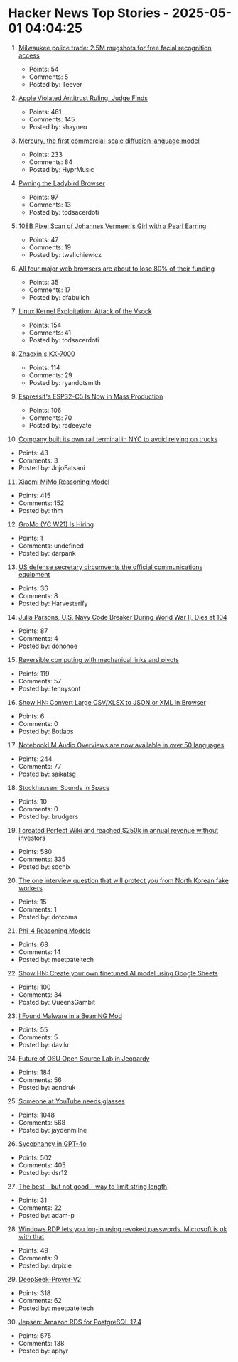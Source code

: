 # Hacker News Top Stories - 2025-05-01 04:04:25

1. [Milwaukee police trade: 2.5M mugshots for free facial recognition access](https://www.jsonline.com/story/news/crime/2025/04/25/milwaukee-police-considering-trading-mugshots-for-facial-recognition-tech/83084223007/)
   - Points: 54
   - Comments: 5
   - Posted by: Teever

2. [Apple Violated Antitrust Ruling, Judge Finds](https://www.wsj.com/tech/apple-violated-antitrust-ruling-federal-judge-finds-66b85957)
   - Points: 461
   - Comments: 145
   - Posted by: shayneo

3. [Mercury, the first commercial-scale diffusion language model](https://www.inceptionlabs.ai/introducing-mercury)
   - Points: 233
   - Comments: 84
   - Posted by: HyprMusic

4. [Pwning the Ladybird Browser](https://jessie.cafe/posts/pwning-ladybirds-libjs/)
   - Points: 97
   - Comments: 13
   - Posted by: todsacerdoti

5. [108B Pixel Scan of Johannes Vermeer's Girl with a Pearl Earring](https://www.hirox-europe.com/gigapixel/girl-with-a-pearl-earring/)
   - Points: 47
   - Comments: 19
   - Posted by: twalichiewicz

6. [All four major web browsers are about to lose 80% of their funding](https://danfabulich.medium.com/all-four-major-web-browsers-are-about-to-lose-80-of-their-funding-0e42ceb358f1)
   - Points: 35
   - Comments: 17
   - Posted by: dfabulich

7. [Linux Kernel Exploitation: Attack of the Vsock](https://hoefler.dev/articles/vsock.html)
   - Points: 154
   - Comments: 41
   - Posted by: todsacerdoti

8. [Zhaoxin's KX-7000](https://chipsandcheese.com/p/zhaoxins-kx-7000)
   - Points: 114
   - Comments: 29
   - Posted by: ryandotsmith

9. [Espressif's ESP32-C5 Is Now in Mass Production](https://www.espressif.com/en/news/ESP32-C5_Mass_Production)
   - Points: 106
   - Comments: 70
   - Posted by: radeeyate

10. [Company built its own rail terminal in NYC to avoid relying on trucks](https://www.fastcompany.com/91324241/this-company-built-an-entire-rail-terminal-in-queens-to-avoid-relying-on-trucks)
   - Points: 43
   - Comments: 3
   - Posted by: JojoFatsani

11. [Xiaomi MiMo Reasoning Model](https://github.com/XiaomiMiMo/MiMo)
   - Points: 415
   - Comments: 152
   - Posted by: thm

12. [GroMo (YC W21) Is Hiring](https://www.ycombinator.com/companies/gromo/jobs/aP4JS9K-product-tech-business-ai-enthusiasts)
   - Points: 1
   - Comments: undefined
   - Posted by: darpank

13. [US defense secretary circumvents the official communications equipment](https://www.electrospaces.net/2025/04/how-us-defense-secretary-hegseth.html)
   - Points: 36
   - Comments: 8
   - Posted by: Harvesterify

14. [Julia Parsons, U.S. Navy Code Breaker During World War II, Dies at 104](https://www.nytimes.com/2025/04/30/world/julia-parsons-dead.html)
   - Points: 87
   - Comments: 4
   - Posted by: donohoe

15. [Reversible computing with mechanical links and pivots](https://tennysontbardwell.com/blog/2025/04/30/mechanical-computing/index.html)
   - Points: 119
   - Comments: 57
   - Posted by: tennysont

16. [Show HN: Convert Large CSV/XLSX to JSON or XML in Browser](https://csvforge.com)
   - Points: 6
   - Comments: 0
   - Posted by: Botlabs

17. [NotebookLM Audio Overviews are now available in over 50 languages](https://blog.google/technology/google-labs/notebooklm-audio-overviews-50-languages/)
   - Points: 244
   - Comments: 77
   - Posted by: saikatsg

18. [Stockhausen: Sounds in Space](https://stockhausenspace.blogspot.com/)
   - Points: 10
   - Comments: 0
   - Posted by: brudgers

19. [I created Perfect Wiki and reached $250k in annual revenue without investors](https://habr.com/en/articles/905812/)
   - Points: 580
   - Comments: 335
   - Posted by: sochix

20. [The one interview question that will protect you from North Korean fake workers](https://www.theregister.com/2025/04/29/north_korea_worker_interview_questions/)
   - Points: 15
   - Comments: 1
   - Posted by: dotcoma

21. [Phi-4 Reasoning Models](https://azure.microsoft.com/en-us/blog/one-year-of-phi-small-language-models-making-big-leaps-in-ai/)
   - Points: 68
   - Comments: 14
   - Posted by: meetpateltech

22. [Show HN: Create your own finetuned AI model using Google Sheets](https://promptrepo.com/finetune/)
   - Points: 100
   - Comments: 34
   - Posted by: QueensGambit

23. [I Found Malware in a BeamNG Mod](https://lemonyte.com/blog/beamng-malware)
   - Points: 55
   - Comments: 5
   - Posted by: davikr

24. [Future of OSU Open Source Lab in Jeopardy](https://osuosl.org/blog/osl-future/)
   - Points: 184
   - Comments: 56
   - Posted by: aendruk

25. [Someone at YouTube needs glasses](https://jayd.ml/2025/04/30/someone-at-youtube-needs-glasses.html)
   - Points: 1048
   - Comments: 568
   - Posted by: jaydenmilne

26. [Sycophancy in GPT-4o](https://openai.com/index/sycophancy-in-gpt-4o/)
   - Points: 502
   - Comments: 405
   - Posted by: dsr12

27. [The best – but not good – way to limit string length](https://adam-p.ca/blog/2025/04/string-length/)
   - Points: 31
   - Comments: 22
   - Posted by: adam-p

28. [Windows RDP lets you log-in using revoked passwords. Microsoft is ok with that](https://arstechnica.com/security/2025/04/windows-rdp-lets-you-log-in-using-revoked-passwords-microsoft-is-ok-with-that/)
   - Points: 49
   - Comments: 9
   - Posted by: drpixie

29. [DeepSeek-Prover-V2](https://github.com/deepseek-ai/DeepSeek-Prover-V2)
   - Points: 318
   - Comments: 62
   - Posted by: meetpateltech

30. [Jepsen: Amazon RDS for PostgreSQL 17.4](https://jepsen.io/analyses/amazon-rds-for-postgresql-17.4)
   - Points: 575
   - Comments: 138
   - Posted by: aphyr

